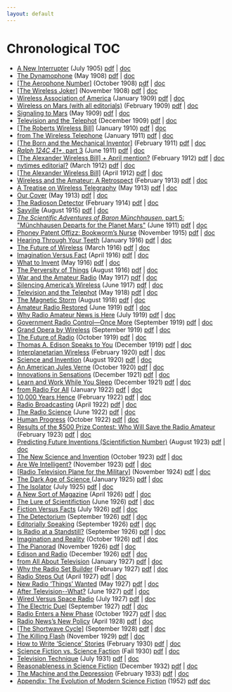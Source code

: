 ```yaml
---
layout: default
---
```


# Chronological TOC

- [A New Interrupter](http://gernsback.wythoff.net/190507_a_new_interrupter.html) (July 1905)	[pdf](https://github.com/gwijthoff/perversity_of_things/blob/gh-pages/typeset_drafts/190507_a_new_interrupter.pdf?raw=true) \| [doc](https://github.com/gwijthoff/perversity_of_things/blob/gh-pages/typeset_drafts/190507_a_new_interrupter.docx)
- [The Dynamophone](http://gernsback.wythoff.net/190805_the_dynamophone.html) (May 1908)	[pdf](https://github.com/gwijthoff/perversity_of_things/blob/gh-pages/typeset_drafts/190805_the_dynamophone.pdf?raw=true) \| [doc](https://github.com/gwijthoff/perversity_of_things/blob/gh-pages/typeset_drafts/190805_the_dynamophone.docx)
- [\[The Aerophone Number\]](http://gernsback.wythoff.net/190810_the_aerophone_number.html) (October 1908)	[pdf](https://github.com/gwijthoff/perversity_of_things/blob/gh-pages/typeset_drafts/190810_the_aerophone_number.pdf?raw=true) \| [doc](https://github.com/gwijthoff/perversity_of_things/blob/gh-pages/typeset_drafts/190810_the_aerophone_number.docx)
- [\[The Wireless Joker\]](http://gernsback.wythoff.net/190811_the_wireless_joker.html) (November 1908)	[pdf](https://github.com/gwijthoff/perversity_of_things/blob/gh-pages/typeset_drafts/190811_the_wireless_joker.pdf?raw=true) \| [doc](https://github.com/gwijthoff/perversity_of_things/blob/gh-pages/typeset_drafts/190811_the_wireless_joker.docx)
- [Wireless Association of America](http://gernsback.wythoff.net/190901_wireless_association.html) (January 1909)	[pdf](https://github.com/gwijthoff/perversity_of_things/blob/gh-pages/typeset_drafts/190901_wireless_association.pdf?raw=true) \| [doc](https://github.com/gwijthoff/perversity_of_things/blob/gh-pages/typeset_drafts/190901_wireless_association.docx)
- [Wireless on Mars (with all editorials)](http://gernsback.wythoff.net/190902_editorials.html) (February 1909)	[pdf](https://github.com/gwijthoff/perversity_of_things/blob/gh-pages/typeset_drafts/190902_editorials.pdf?raw=true) \| [doc](https://github.com/gwijthoff/perversity_of_things/blob/gh-pages/typeset_drafts/190902_editorials.docx)
- [Signaling to Mars](http://gernsback.wythoff.net/190905_signaling_to_mars.html) (May 1909)	[pdf](https://github.com/gwijthoff/perversity_of_things/blob/gh-pages/typeset_drafts/190905_signaling_to_mars.pdf?raw=true) \| [doc](https://github.com/gwijthoff/perversity_of_things/blob/gh-pages/typeset_drafts/190905_signaling_to_mars.docx)
- [Television and the Telephot](http://gernsback.wythoff.net/190912_television_and_the_telephot.html) (December 1909)	[pdf](https://github.com/gwijthoff/perversity_of_things/blob/gh-pages/typeset_drafts/190912_television_and_the_telephot.pdf?raw=true) \| [doc](https://github.com/gwijthoff/perversity_of_things/blob/gh-pages/typeset_drafts/190912_television_and_the_telephot.docx)
- [\[The Roberts Wireless Bill\]](http://gernsback.wythoff.net/191001_roberts_wireless_bill.html) (January 1910)	[pdf](https://github.com/gwijthoff/perversity_of_things/blob/gh-pages/typeset_drafts/191001_roberts_wireless_bill.pdf?raw=true) \| [doc](https://github.com/gwijthoff/perversity_of_things/blob/gh-pages/typeset_drafts/191001_roberts_wireless_bill.docx)
- [from The Wireless Telephone](http://gernsback.wythoff.net/191100_the_wireless_telephone.html) (January 1911)	[pdf](https://github.com/gwijthoff/perversity_of_things/blob/gh-pages/typeset_drafts/191100_the_wireless_telephone.pdf?raw=true) \| [doc](https://github.com/gwijthoff/perversity_of_things/blob/gh-pages/typeset_drafts/191100_the_wireless_telephone.docx)
- [\[The Born and the Mechanical Inventor\]](http://gernsback.wythoff.net/191102_born_and_mechanical_inventor.html) (February 1911)	[pdf](https://github.com/gwijthoff/perversity_of_things/blob/gh-pages/typeset_drafts/191102_born_and_mechanical_inventor.pdf?raw=true) \| [doc](https://github.com/gwijthoff/perversity_of_things/blob/gh-pages/typeset_drafts/191102_born_and_mechanical_inventor.docx)
- [*Ralph 124C 41+*, part 3](http://gernsback.wythoff.net/191106_ralph3.html) (June 1911)	[pdf](https://github.com/gwijthoff/perversity_of_things/blob/gh-pages/typeset_drafts/191106_ralph3.pdf?raw=true) \| [doc](https://github.com/gwijthoff/perversity_of_things/blob/gh-pages/typeset_drafts/191106_ralph3.docx)
- [\[The Alexander Wireless Bill\] + April mention?](http://gernsback.wythoff.net/191202_alexander_wireless_bill.html) (February 1912)	[pdf](https://github.com/gwijthoff/perversity_of_things/blob/gh-pages/typeset_drafts/191202_alexander_wireless_bill.pdf?raw=true) \| [doc](https://github.com/gwijthoff/perversity_of_things/blob/gh-pages/typeset_drafts/191202_alexander_wireless_bill.docx)
- [nytimes editorial?](http://gernsback.wythoff.net/191203_nytimes_editorial.html) (March 1912)	[pdf](https://github.com/gwijthoff/perversity_of_things/blob/gh-pages/typeset_drafts/191203_nytimes_editorial.pdf?raw=true) \| [doc](https://github.com/gwijthoff/perversity_of_things/blob/gh-pages/typeset_drafts/191203_nytimes_editorial.docx)
- [\[The Alexander Wireless Bill\]](http://gernsback.wythoff.net/191204_alexander_wireless_bill.html) (April 1912)	[pdf](https://github.com/gwijthoff/perversity_of_things/blob/gh-pages/typeset_drafts/191204_alexander_wireless_bill.pdf?raw=true) \| [doc](https://github.com/gwijthoff/perversity_of_things/blob/gh-pages/typeset_drafts/191204_alexander_wireless_bill.docx)
- [Wireless and the Amateur: A Retrospect](http://gernsback.wythoff.net/191302_wireless_and_the_amateur.html) (February 1913)	[pdf](https://github.com/gwijthoff/perversity_of_things/blob/gh-pages/typeset_drafts/191302_wireless_and_the_amateur.pdf?raw=true) \| [doc](https://github.com/gwijthoff/perversity_of_things/blob/gh-pages/typeset_drafts/191302_wireless_and_the_amateur.docx)
- [A Treatise on Wireless Telegraphy](http://gernsback.wythoff.net/191305_a_treatise_on_wireless.html) (May 1913)	[pdf](https://github.com/gwijthoff/perversity_of_things/blob/gh-pages/typeset_drafts/191305_a_treatise_on_wireless.pdf?raw=true) \| [doc](https://github.com/gwijthoff/perversity_of_things/blob/gh-pages/typeset_drafts/191305_a_treatise_on_wireless.docx)
- [Our Cover](http://gernsback.wythoff.net/191305_our_cover.html) (May 1913)	[pdf](https://github.com/gwijthoff/perversity_of_things/blob/gh-pages/typeset_drafts/191305_our_cover.pdf?raw=true) \| [doc](https://github.com/gwijthoff/perversity_of_things/blob/gh-pages/typeset_drafts/191305_our_cover.docx)
- [The Radioson Detector](http://gernsback.wythoff.net/191402_radioson_detector.html) (February 1914)	[pdf](https://github.com/gwijthoff/perversity_of_things/blob/gh-pages/typeset_drafts/191402_radioson_detector.pdf?raw=true) \| [doc](https://github.com/gwijthoff/perversity_of_things/blob/gh-pages/typeset_drafts/191402_radioson_detector.docx)
- [Sayville](http://gernsback.wythoff.net/191508_sayville.html) (August 1915)	[pdf](https://github.com/gwijthoff/perversity_of_things/blob/gh-pages/typeset_drafts/191508_sayville.pdf?raw=true) \| [doc](https://github.com/gwijthoff/perversity_of_things/blob/gh-pages/typeset_drafts/191508_sayville.docx)
- [*The Scientific Adventures of Baron Münchhausen*, part 5: "Münchhausen Departs for the Planet Mars"](http://gernsback.wythoff.net/191510_munchhausen5.html) (June 1911) [pdf](https://github.com/gwijthoff/perversity_of_things/blob/gh-pages/typeset_drafts/191510_munchhausen5.pdf?raw=true) \| [doc](https://github.com/gwijthoff/perversity_of_things/blob/gh-pages/typeset_drafts/191510_munchhausen5.docx)
- [Phoney Patent Offizz: Bookworm’s Nurse](http://gernsback.wythoff.net/191511_bookworm.html) (November 1915)	[pdf](https://github.com/gwijthoff/perversity_of_things/blob/gh-pages/typeset_drafts/191511_bookworm.pdf?raw=true) \| [doc](https://github.com/gwijthoff/perversity_of_things/blob/gh-pages/typeset_drafts/191511_bookworm.docx)
- [Hearing Through Your Teeth](http://gernsback.wythoff.net/191601_hearing_through_teeth.html) (January 1916)	[pdf](https://github.com/gwijthoff/perversity_of_things/blob/gh-pages/typeset_drafts/191601_hearing_through_teeth.pdf?raw=true) \| [doc](https://github.com/gwijthoff/perversity_of_things/blob/gh-pages/typeset_drafts/191601_hearing_through_teeth.docx)
- [The Future of Wireless](http://gernsback.wythoff.net/191603_future_of_wireless.html) (March 1916)	[pdf](https://github.com/gwijthoff/perversity_of_things/blob/gh-pages/typeset_drafts/191603_future_of_wireless.pdf?raw=true) \| [doc](https://github.com/gwijthoff/perversity_of_things/blob/gh-pages/typeset_drafts/191603_future_of_wireless.docx)
- [Imagination Versus Fact](http://gernsback.wythoff.net/191604_imagination_versus_facts.html) (April 1916)	[pdf](https://github.com/gwijthoff/perversity_of_things/blob/gh-pages/typeset_drafts/191604_imagination_versus_facts.pdf?raw=true) \| [doc](https://github.com/gwijthoff/perversity_of_things/blob/gh-pages/typeset_drafts/191604_imagination_versus_facts.docx)
- [What to Invent](http://gernsback.wythoff.net/191605_what_to_invent.html) (May 1916)	[pdf](https://github.com/gwijthoff/perversity_of_things/blob/gh-pages/typeset_drafts/191605_what_to_invent.pdf?raw=true) \| [doc](https://github.com/gwijthoff/perversity_of_things/blob/gh-pages/typeset_drafts/191605_what_to_invent.docx)
- [The Perversity of Things](http://gernsback.wythoff.net/191608_the_perversity_of_things.html) (August 1916)	[pdf](https://github.com/gwijthoff/perversity_of_things/blob/gh-pages/typeset_drafts/191608_the_perversity_of_things.pdf?raw=true) \| [doc](https://github.com/gwijthoff/perversity_of_things/blob/gh-pages/typeset_drafts/191608_the_perversity_of_things.docx)
- [War and the Amateur Radio](http://gernsback.wythoff.net/191705_war_and_the_radio_amateur.html) (May 1917)	[pdf](https://github.com/gwijthoff/perversity_of_things/blob/gh-pages/typeset_drafts/191705_war_and_the_radio_amateur.pdf?raw=true) \| [doc](https://github.com/gwijthoff/perversity_of_things/blob/gh-pages/typeset_drafts/191705_war_and_the_radio_amateur.docx)
- [Silencing America’s Wireless](http://gernsback.wythoff.net/191706_silencing_americas_wireless.html) (June 1917)	[pdf](https://github.com/gwijthoff/perversity_of_things/blob/gh-pages/typeset_drafts/191706_silencing_americas_wireless.pdf?raw=true) \| [doc](https://github.com/gwijthoff/perversity_of_things/blob/gh-pages/typeset_drafts/191706_silencing_americas_wireless.docx)
- [Television and the Telephot](http://gernsback.wythoff.net/191805_television_and_telephot.html) (May 1918)	[pdf](https://github.com/gwijthoff/perversity_of_things/blob/gh-pages/typeset_drafts/191805_television_and_telephot.pdf?raw=true) \| [doc](https://github.com/gwijthoff/perversity_of_things/blob/gh-pages/typeset_drafts/191805_television_and_telephot.docx)
- [The Magnetic Storm](http://gernsback.wythoff.net/191808_magnetic_storm.html) (August 1918)	[pdf](https://github.com/gwijthoff/perversity_of_things/blob/gh-pages/typeset_drafts/191808_magnetic_storm.pdf?raw=true) \| [doc](https://github.com/gwijthoff/perversity_of_things/blob/gh-pages/typeset_drafts/191808_magnetic_storm.docx)
- [Amateur Radio Restored](http://gernsback.wythoff.net/191906_amateur_radio_restored.html) (June 1919)	[pdf](https://github.com/gwijthoff/perversity_of_things/blob/gh-pages/typeset_drafts/191906_amateur_radio_restored.pdf?raw=true) \| [doc](https://github.com/gwijthoff/perversity_of_things/blob/gh-pages/typeset_drafts/191906_amateur_radio_restored.docx)
- [Why Radio Amateur News is Here](http://gernsback.wythoff.net/191907_why_radio_news.html) (July 1919)	[pdf](https://github.com/gwijthoff/perversity_of_things/blob/gh-pages/typeset_drafts/191907_why_radio_news.pdf?raw=true) \| [doc](https://github.com/gwijthoff/perversity_of_things/blob/gh-pages/typeset_drafts/191907_why_radio_news.docx)
- [Government Radio Control—Once More](http://gernsback.wythoff.net/191909_government_radio_control.html) (September 1919)	[pdf](https://github.com/gwijthoff/perversity_of_things/blob/gh-pages/typeset_drafts/191909_government_radio_control.pdf?raw=true) \| [doc](https://github.com/gwijthoff/perversity_of_things/blob/gh-pages/typeset_drafts/191909_government_radio_control.docx)
- [Grand Opera by Wireless](http://gernsback.wythoff.net/191909_opera_by_wireless.html) (September 1919)	[pdf](https://github.com/gwijthoff/perversity_of_things/blob/gh-pages/typeset_drafts/191909_opera_by_wireless.pdf?raw=true) \| [doc](https://github.com/gwijthoff/perversity_of_things/blob/gh-pages/typeset_drafts/191909_opera_by_wireless.docx)
- [The Future of Radio](http://gernsback.wythoff.net/191910_future_of_radio.html) (October 1919)	[pdf](https://github.com/gwijthoff/perversity_of_things/blob/gh-pages/typeset_drafts/191910_future_of_radio.pdf?raw=true) \| [doc](https://github.com/gwijthoff/perversity_of_things/blob/gh-pages/typeset_drafts/191910_future_of_radio.docx)
- [Thomas A. Edison Speaks to You](http://gernsback.wythoff.net/191912_edison_speaks.html) (December 1919)	[pdf](https://github.com/gwijthoff/perversity_of_things/blob/gh-pages/typeset_drafts/191912_edison_speaks.pdf?raw=true) \| [doc](https://github.com/gwijthoff/perversity_of_things/blob/gh-pages/typeset_drafts/191912_edison_speaks.docx)
- [Interplanetarian Wireless](http://gernsback.wythoff.net/192002_interplanetarian_wireless.html) (February 1920)	[pdf](https://github.com/gwijthoff/perversity_of_things/blob/gh-pages/typeset_drafts/192002_interplanetarian_wireless.pdf?raw=true) \| [doc](https://github.com/gwijthoff/perversity_of_things/blob/gh-pages/typeset_drafts/192002_interplanetarian_wireless.docx)
- [Science and Invention](http://gernsback.wythoff.net/192008_science_and_invention.html) (August 1920)	[pdf](https://github.com/gwijthoff/perversity_of_things/blob/gh-pages/typeset_drafts/192008_science_and_invention.pdf?raw=true) \| [doc](https://github.com/gwijthoff/perversity_of_things/blob/gh-pages/typeset_drafts/192008_science_and_invention.docx)
- [An American Jules Verne](http://gernsback.wythoff.net/192010_an_american_jules_verne.html) (October 1920)	[pdf](https://github.com/gwijthoff/perversity_of_things/blob/gh-pages/typeset_drafts/192010_an_american_jules_verne.pdf?raw=true) \| [doc](https://github.com/gwijthoff/perversity_of_things/blob/gh-pages/typeset_drafts/192010_an_american_jules_verne.docx)
- [Innovations in Sensations](http://gernsback.wythoff.net/192112_innovations_in_sensations.html) (December 1921)	[pdf](https://github.com/gwijthoff/perversity_of_things/blob/gh-pages/typeset_drafts/192112_innovations_in_sensations.pdf?raw=true) \| [doc](https://github.com/gwijthoff/perversity_of_things/blob/gh-pages/typeset_drafts/192112_innovations_in_sensations.docx)
- [Learn and Work While You Sleep](http://gernsback.wythoff.net/192112_learn_while_you_sleep.html) (December 1921)	[pdf](https://github.com/gwijthoff/perversity_of_things/blob/gh-pages/typeset_drafts/192112_learn_while_you_sleep.pdf?raw=true) \| [doc](https://github.com/gwijthoff/perversity_of_things/blob/gh-pages/typeset_drafts/192112_learn_while_you_sleep.docx)
- [from Radio For All](http://gernsback.wythoff.net/192200_radio_for_all.html) (January 1922)	[pdf](https://github.com/gwijthoff/perversity_of_things/blob/gh-pages/typeset_drafts/192200_radio_for_all.pdf?raw=true) \| [doc](https://github.com/gwijthoff/perversity_of_things/blob/gh-pages/typeset_drafts/192200_radio_for_all.docx)
- [10,000 Years Hence](http://gernsback.wythoff.net/192202_10k_years_hence.html) (February 1922)	[pdf](https://github.com/gwijthoff/perversity_of_things/blob/gh-pages/typeset_drafts/192202_10k_years_hence.pdf?raw=true) \| [doc](https://github.com/gwijthoff/perversity_of_things/blob/gh-pages/typeset_drafts/192202_10k_years_hence.docx)
- [Radio Broadcasting](http://gernsback.wythoff.net/192204_radio_broadcasting.html) (April 1922)	[pdf](https://github.com/gwijthoff/perversity_of_things/blob/gh-pages/typeset_drafts/192204_radio_broadcasting.pdf?raw=true) \| [doc](https://github.com/gwijthoff/perversity_of_things/blob/gh-pages/typeset_drafts/192204_radio_broadcasting.docx)
- [The Radio Science](http://gernsback.wythoff.net/192206_the_radio_science.html) (June 1922)	[pdf](https://github.com/gwijthoff/perversity_of_things/blob/gh-pages/typeset_drafts/192206_the_radio_science.pdf?raw=true) \| [doc](https://github.com/gwijthoff/perversity_of_things/blob/gh-pages/typeset_drafts/192206_the_radio_science.docx)
- [Human Progress](http://gernsback.wythoff.net/192210_human_progress.html) (October 1922)	[pdf](https://github.com/gwijthoff/perversity_of_things/blob/gh-pages/typeset_drafts/192210_human_progress.pdf?raw=true) \| [doc](https://github.com/gwijthoff/perversity_of_things/blob/gh-pages/typeset_drafts/192210_human_progress.docx)
- [Results of the $500 Prize Contest: Who Will Save the Radio Amateur](http://gernsback.wythoff.net/192302_who_will_save_amateur.html) (February 1923)	[pdf](https://github.com/gwijthoff/perversity_of_things/blob/gh-pages/typeset_drafts/192302_who_will_save_amateur.pdf?raw=true) \| [doc](https://github.com/gwijthoff/perversity_of_things/blob/gh-pages/typeset_drafts/192302_who_will_save_amateur.docx)
- [Predicting Future Inventions \(Scientifiction Number\)](http://gernsback.wythoff.net/192308_predicting_future_inventions.html) (August 1923)	[pdf](https://github.com/gwijthoff/perversity_of_things/blob/gh-pages/typeset_drafts/192308_predicting_future_inventions.pdf?raw=true) \| [doc](https://github.com/gwijthoff/perversity_of_things/blob/gh-pages/typeset_drafts/192308_predicting_future_inventions.docx)
- [The New Science and Invention](http://gernsback.wythoff.net/192310_new_si.html) (October 1923)	[pdf](https://github.com/gwijthoff/perversity_of_things/blob/gh-pages/typeset_drafts/192310_new_si.pdf?raw=true) \| [doc](https://github.com/gwijthoff/perversity_of_things/blob/gh-pages/typeset_drafts/192310_new_si.docx)
- [Are We Intelligent?](http://gernsback.wythoff.net/192311_are_we_intelligent.html) (November 1923)	[pdf](https://github.com/gwijthoff/perversity_of_things/blob/gh-pages/typeset_drafts/192311_are_we_intelligent.pdf?raw=true) \| [doc](https://github.com/gwijthoff/perversity_of_things/blob/gh-pages/typeset_drafts/192311_are_we_intelligent.docx)
- [\[Radio Television Plane for the Military\]](http://gernsback.wythoff.net/192411_radio_tv_plane.html) (November 1924)	[pdf](https://github.com/gwijthoff/perversity_of_things/blob/gh-pages/typeset_drafts/192411_radio_tv_plane.pdf?raw=true) \| [doc](https://github.com/gwijthoff/perversity_of_things/blob/gh-pages/typeset_drafts/192411_radio_tv_plane.docx)
- [The Dark Age of Science ](http://gernsback.wythoff.net/192501_dark_age_of_science.html) (January 1925)	[pdf](https://github.com/gwijthoff/perversity_of_things/blob/gh-pages/typeset_drafts/192501_dark_age_of_science.pdf?raw=true) \| [doc](https://github.com/gwijthoff/perversity_of_things/blob/gh-pages/typeset_drafts/192501_dark_age_of_science.docx)
- [The Isolator](http://gernsback.wythoff.net/192507_the_isolator.html) (July 1925) [pdf](https://github.com/gwijthoff/perversity_of_things/blob/gh-pages/typeset_drafts/192507_the_isolator.pdf?raw=true) \| [doc](https://github.com/gwijthoff/perversity_of_things/blob/gh-pages/typeset_drafts/192507_the_isolator.docx)
- [A New Sort of Magazine](http://gernsback.wythoff.net/192604_a_new_sort_of_magazine.html) (April 1926)	[pdf](https://github.com/gwijthoff/perversity_of_things/blob/gh-pages/typeset_drafts/192604_a_new_sort_of_magazine.pdf?raw=true) \| [doc](https://github.com/gwijthoff/perversity_of_things/blob/gh-pages/typeset_drafts/192604_a_new_sort_of_magazine.docx)
- [The Lure of Scientifiction](http://gernsback.wythoff.net/192706_lure_of_scientifiction.html) (June 1926)	[pdf](https://github.com/gwijthoff/perversity_of_things/blob/gh-pages/typeset_drafts/192706_lure_of_scientifiction.pdf?raw=true) \| [doc](https://github.com/gwijthoff/perversity_of_things/blob/gh-pages/typeset_drafts/192706_lure_of_scientifiction.docx)
- [Fiction Versus Facts](http://gernsback.wythoff.net/192607_fiction_versus_facts.html) (July 1926)	[pdf](https://github.com/gwijthoff/perversity_of_things/blob/gh-pages/typeset_drafts/192607_fiction_versus_facts.pdf?raw=true) \| [doc](https://github.com/gwijthoff/perversity_of_things/blob/gh-pages/typeset_drafts/192607_fiction_versus_facts.docx)
- [The Detectorium](http://gernsback.wythoff.net/192609_the_detectorium.html) (September 1926)	[pdf](https://github.com/gwijthoff/perversity_of_things/blob/gh-pages/typeset_drafts/192609_the_detectorium.pdf?raw=true) \| [doc](https://github.com/gwijthoff/perversity_of_things/blob/gh-pages/typeset_drafts/192609_the_detectorium.docx)
- [Editorially Speaking](http://gernsback.wythoff.net/192609_editorially_speaking.html) (September 1926)	[pdf](https://github.com/gwijthoff/perversity_of_things/blob/gh-pages/typeset_drafts/192609_editorially_speaking.pdf?raw=true) \| [doc](https://github.com/gwijthoff/perversity_of_things/blob/gh-pages/typeset_drafts/192609_editorially_speaking.docx)
- [Is Radio at a Standstill?](http://gernsback.wythoff.net/192609_is_radio_standstill.html) (September 1926)	[pdf](https://github.com/gwijthoff/perversity_of_things/blob/gh-pages/typeset_drafts/192609_is_radio_standstill.pdf?raw=true) \| [doc](https://github.com/gwijthoff/perversity_of_things/blob/gh-pages/typeset_drafts/192609_is_radio_standstill.docx)
- [Imagination and Reality](http://gernsback.wythoff.net/192610_imagination_and_reality.html) (October 1926)	[pdf](https://github.com/gwijthoff/perversity_of_things/blob/gh-pages/typeset_drafts/192610_imagination_and_reality.pdf?raw=true) \| [doc](https://github.com/gwijthoff/perversity_of_things/blob/gh-pages/typeset_drafts/192610_imagination_and_reality.docx)
- [The Pianorad](http://gernsback.wythoff.net/192611_the_pianorad.html) (November 1926)	[pdf](https://github.com/gwijthoff/perversity_of_things/blob/gh-pages/typeset_drafts/192611_the_pianorad.pdf?raw=true) \| [doc](https://github.com/gwijthoff/perversity_of_things/blob/gh-pages/typeset_drafts/192611_the_pianorad.docx)
- [Edison and Radio](http://gernsback.wythoff.net/192612_edison_and_radio.html) (December 1926)	[pdf](https://github.com/gwijthoff/perversity_of_things/blob/gh-pages/typeset_drafts/192612_edison_and_radio.pdf?raw=true) \| [doc](https://github.com/gwijthoff/perversity_of_things/blob/gh-pages/typeset_drafts/192612_edison_and_radio.docx)
- [from All About Television](http://gernsback.wythoff.net/192700_all_about_television.html) (January 1927)	[pdf](https://github.com/gwijthoff/perversity_of_things/blob/gh-pages/typeset_drafts/192700_all_about_television.pdf?raw=true) \| [doc](https://github.com/gwijthoff/perversity_of_things/blob/gh-pages/typeset_drafts/192700_all_about_television.docx)
- [Why the Radio Set Builder](http://gernsback.wythoff.net/192702_why_radio_set_builder.html) (February 1927)	[pdf](https://github.com/gwijthoff/perversity_of_things/blob/gh-pages/typeset_drafts/192702_why_radio_set_builder.pdf?raw=true) \| [doc](https://github.com/gwijthoff/perversity_of_things/blob/gh-pages/typeset_drafts/192702_why_radio_set_builder.docx)
- [Radio Steps Out](http://gernsback.wythoff.net/192704_radio_steps_out.html) (April 1927)	[pdf](https://github.com/gwijthoff/perversity_of_things/blob/gh-pages/typeset_drafts/192704_radio_steps_out.pdf?raw=true) \| [doc](https://github.com/gwijthoff/perversity_of_things/blob/gh-pages/typeset_drafts/192704_radio_steps_out.docx)
- [New Radio ‘Things’ Wanted](http://gernsback.wythoff.net/192705_new_radio_things.html) (May 1927)	[pdf](https://github.com/gwijthoff/perversity_of_things/blob/gh-pages/typeset_drafts/192705_new_radio_things.pdf?raw=true) \| [doc](https://github.com/gwijthoff/perversity_of_things/blob/gh-pages/typeset_drafts/192705_new_radio_things.docx)
- [After Television--What?](http://gernsback.wythoff.net/192706_after_television_what.html) (June 1927)	[pdf](https://github.com/gwijthoff/perversity_of_things/blob/gh-pages/typeset_drafts/192706_after_television_what.pdf?raw=true) \| [doc](https://github.com/gwijthoff/perversity_of_things/blob/gh-pages/typeset_drafts/192706_after_television_what.docx)
- [Wired Versus Space Radio](http://gernsback.wythoff.net/192707_wired_versus_space_radio.html) (July 1927)	[pdf](https://github.com/gwijthoff/perversity_of_things/blob/gh-pages/typeset_drafts/192707_wired_versus_space_radio.pdf?raw=true) \| [doc](https://github.com/gwijthoff/perversity_of_things/blob/gh-pages/typeset_drafts/192707_wired_versus_space_radio.docx)
- [The Electric Duel](http://gernsback.wythoff.net/192709_electric_duel.html) (September 1927)	[pdf](https://github.com/gwijthoff/perversity_of_things/blob/gh-pages/typeset_drafts/192709_electric_duel.pdf?raw=true) \| [doc](https://github.com/gwijthoff/perversity_of_things/blob/gh-pages/typeset_drafts/192709_electric_duel.docx)
- [Radio Enters a New Phase](http://gernsback.wythoff.net/192710_radio_enters_new_phase.html) (October 1927)	[pdf](https://github.com/gwijthoff/perversity_of_things/blob/gh-pages/typeset_drafts/192710_radio_enters_new_phase.pdf?raw=true) \| [doc](https://github.com/gwijthoff/perversity_of_things/blob/gh-pages/typeset_drafts/192710_radio_enters_new_phase.docx)
- [Radio News’s New Policy](http://gernsback.wythoff.net/192804_radio_news_new_policy.html) (April 1928)	[pdf](https://github.com/gwijthoff/perversity_of_things/blob/gh-pages/typeset_drafts/192804_radio_news_new_policy.pdf?raw=true) \| [doc](https://github.com/gwijthoff/perversity_of_things/blob/gh-pages/typeset_drafts/192804_radio_news_new_policy.docx)
- [\[The Shortwave Cycle\]](http://gernsback.wythoff.net/192809_shortwave_cycle.html) (September 1928)	[pdf](https://github.com/gwijthoff/perversity_of_things/blob/gh-pages/typeset_drafts/192809_shortwave_cycle.pdf?raw=true) \| [doc](https://github.com/gwijthoff/perversity_of_things/blob/gh-pages/typeset_drafts/192809_shortwave_cycle.docx)
- [The Killing Flash](http://gernsback.wythoff.net/192911_killing_flash.html) (November 1929)	[pdf](https://github.com/gwijthoff/perversity_of_things/blob/gh-pages/typeset_drafts/192911_killing_flash.pdf?raw=true) \| [doc](https://github.com/gwijthoff/perversity_of_things/blob/gh-pages/typeset_drafts/192911_killing_flash.docx)
- [How to Write ‘Science’ Stories](http://gernsback.wythoff.net/193002_how_to_write_science_stories.html) (February 1930)	[pdf](https://github.com/gwijthoff/perversity_of_things/blob/gh-pages/typeset_drafts/193002_how_to_write_science_stories.pdf?raw=true) \| [doc](https://github.com/gwijthoff/perversity_of_things/blob/gh-pages/typeset_drafts/193002_how_to_write_science_stories.docx)
- [Science Fiction vs. Science Faction](http://gernsback.wythoff.net/193009_science_fiction_science_faction.html) (Fall 1930)	[pdf](https://github.com/gwijthoff/perversity_of_things/blob/gh-pages/typeset_drafts/193009_science_fiction_science_faction.pdf?raw=true) \| [doc](https://github.com/gwijthoff/perversity_of_things/blob/gh-pages/typeset_drafts/193009_science_fiction_science_faction.docx)
- [Television Technique](http://gernsback.wythoff.net/193107_television_technique.html) (July 1931)	[pdf](https://github.com/gwijthoff/perversity_of_things/blob/gh-pages/typeset_drafts/193107_television_technique.pdf?raw=true) \| [doc](https://github.com/gwijthoff/perversity_of_things/blob/gh-pages/typeset_drafts/193107_television_technique.docx)
- [Reasonableness in Science Fiction](http://gernsback.wythoff.net/193212_reasonableness_in_sf.html) (December 1932)	[pdf](https://github.com/gwijthoff/perversity_of_things/blob/gh-pages/typeset_drafts/193212_reasonableness_in_sf.pdf?raw=true) \| [doc](https://github.com/gwijthoff/perversity_of_things/blob/gh-pages/typeset_drafts/193212_reasonableness_in_sf.docx)
- [The Machine and the Depression](http://gernsback.wythoff.net/193302_machine_and_the_depression.html) (February 1933)	[pdf](https://github.com/gwijthoff/perversity_of_things/blob/gh-pages/typeset_drafts/193302_machine_and_the_depression.pdf?raw=true) \| [doc](https://github.com/gwijthoff/perversity_of_things/blob/gh-pages/typeset_drafts/193302_machine_and_the_depression.docx)
- [Appendix: The Evolution of Modern Science Fiction](http://gernsback.wythoff.net/195200_evolution_of_modern_sf.html) (1952)	[pdf](https://github.com/gwijthoff/perversity_of_things/blob/gh-pages/typeset_drafts/195200_evolution_of_modern_sf.docx) [doc](https://github.com/gwijthoff/perversity_of_things/blob/gh-pages/typeset_drafts/195200_evolution_of_modern_sf.docx)
